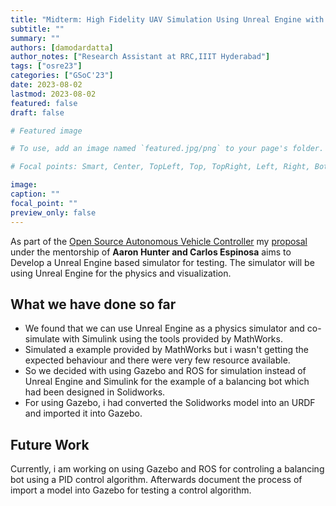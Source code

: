 ```yaml
---
title: "Midterm: High Fidelity UAV Simulation Using Unreal Engine with specular reflections"
subtitle: ""
summary: ""
authors: [damodardatta]
author_notes: ["Research Assistant at RRC,IIIT Hyderabad"]
tags: ["osre23"]
categories: ["GSoC'23"]
date: 2023-08-02
lastmod: 2023-08-02
featured: false
draft: false

# Featured image

# To use, add an image named `featured.jpg/png` to your page's folder.

# Focal points: Smart, Center, TopLeft, Top, TopRight, Left, Right, BottomLeft, Bottom, BottomRight.

image: 
caption: ""
focal_point: ""
preview_only: false
---
```


As part of the [Open Source Autonomous Vehicle Controller](/project/osre23/ucsc/OSAVC) my [proposal](https://drive.google.com/file/d/18g-WRZj_7ufIt6YZNn4OG1s7VKi1u5hV/view?usp=sharing) under the mentorship of **Aaron Hunter and Carlos Espinosa** aims to Develop a Unreal Engine based simulator for testing. The simulator will be using Unreal Engine for the physics and visualization.

## What we have done so far
- We found that we can use Unreal Engine as a physics simulator and co-simulate with Simulink using the tools provided by MathWorks.
- Simulated a example provided by MathWorks but i wasn't getting the expected behaviour and there were very few resource available.
- So we decided with using Gazebo and ROS for simulation instead of Unreal Engine and Simulink for the example of a balancing bot which had been designed in Solidworks.
- For using Gazebo, i had converted the Solidworks model into an URDF and imported it into Gazebo.

## Future Work
Currently, i am working on using Gazebo and ROS for controling a balancing bot using a PID control algorithm. Afterwards document the process of import a model into Gazebo for testing a control algorithm.
